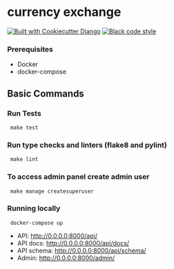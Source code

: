 # currency exchange

[![Built with Cookiecutter Django](https://img.shields.io/badge/built%20with-Cookiecutter%20Django-ff69b4.svg?logo=cookiecutter)](https://github.com/cookiecutter/cookiecutter-django/)
[![Black code style](https://img.shields.io/badge/code%20style-black-000000.svg)](https://github.com/ambv/black)

### Prerequisites

- Docker
- docker-compose

## Basic Commands

### Run Tests

     make test

### Run type checks and linters (flake8 and pylint)

     make lint

### To access admin panel create admin user

     make manage createsuperuser

### Running locally

     docker-compose up

- API: http://0.0.0.0:8000/api/
- API docs: http://0.0.0.0:8000/api/docs/
- API schema: http://0.0.0.0:8000/api/schema/
- Admin: http://0.0.0.0:8000/admin/
